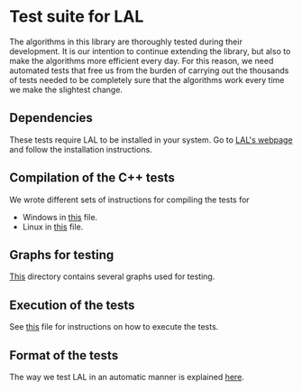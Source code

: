 # Test suite for LAL

The algorithms in this library are thoroughly tested during their development. It is our intention to continue extending the library, but also to make the algorithms more efficient every day. For this reason, we need automated tests that free us from the burden of carrying out the thousands of tests needed to be completely sure that the algorithms work every time we make the slightest change.

## Dependencies

These tests require LAL to be installed in your system. Go to [LAL's webpage](https://github.com/LAL-project/linear-arrangement-library/tree/21.07) and follow the installation instructions.

## Compilation of the C++ tests

We wrote different sets of instructions for compiling the tests for

- Windows in [this](https://github.com/LAL-project/LAL-tests/blob/21.07/instructions/compilation-tests-windows.md) file.
- Linux in [this](https://github.com/LAL-project/LAL-tests/blob/21.07/instructions/compilation-tests-linux.md) file.

## Graphs for testing

[This](https://github.com/LAL-project/LAL-tests/blob/21.07/graphs) directory contains several graphs used for testing.

## Execution of the tests

See [this](https://github.com/LAL-project/LAL-tests/blob/21.07/instructions/tests-instructions.md) file for instructions on how to execute the tests.

## Format of the tests

The way we test LAL in an automatic manner is explained [here](https://github.com/LAL-project/LAL-tests/blob/21.07/instructions/tests-format.md).
